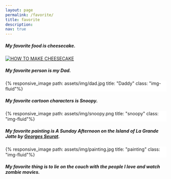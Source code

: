 ```yaml
---
layout: page
permalink: /favorite/
title: favorite
description:
nav: true
---
```

##### My favorite food is cheesecake.
[![HOW TO MAKE CHEESECAKE](https://yt-embed.live/embed?v=tspdJ6hxqnc/640/360)](https://www.youtube.com/watch?v=tspdJ6hxqnc)

##### My favorite person is my Dad.
<div class="w-75 p-3" style="background-color: #FFF;">{% responsive_image path: assets/img/dad.jpg title: "Daddy" class: "img-fluid"%}</div>

##### My favorite cartoon characters is Snoopy.
<div class="w-100 p-3" style="background-color: #FFF;">{% responsive_image path: assets/img/snoopy.png title: "snoopy" class: "img-fluid"%}</div>

##### My favorite painting is *A Sunday Afternoon on the Island of La Grande Jatte*  by [Georges Seurat](https://www.artic.edu/artists/40810/georges-seurat).
<div class="w-75 p-3" style="background-color: #FFF;">{% responsive_image path: assets/img/painting.jpg title: "painting" class: "img-fluid"%}</div>

##### My favorite thing is to lie on the couch with the people I love and watch zombie movies.

